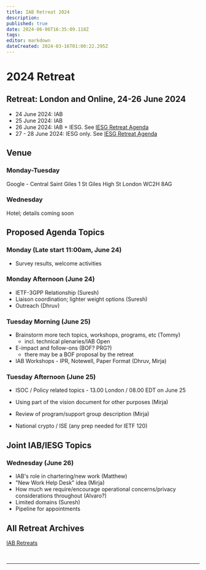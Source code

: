 ```yaml
---
title: IAB Retreat 2024
description: 
published: true
date: 2024-06-06T16:35:09.118Z
tags: 
editor: markdown
dateCreated: 2024-03-16T01:00:22.295Z
---
```


# 2024 Retreat

## Retreat: London and Online, 24-26 June 2024

* 24 June 2024: IAB 
* 25 June 2024: IAB 
* 26 June 2024: IAB + IESG. See [IESG Retreat Agenda](https://wiki.ietf.org/en/group/iesg/RetreatInfo)
* 27 - 28 June 2024: IESG only.  See [IESG Retreat Agenda](https://wiki.ietf.org/en/group/iesg/RetreatInfo)

## Venue

### Monday-Tuesday
Google - Central Saint Giles
1 St Giles High St
London
WC2H 8AG

### Wednesday
Hotel; details coming soon

## Proposed Agenda Topics

### Monday (Late start 11:00am, June 24)

- Survey results, welcome activities

### Monday Afternoon (June 24)

- IETF-3GPP Relationship (Suresh)
- Liaison coordination; lighter weight options (Suresh)
- Outreach (Dhruv)

### Tuesday Morning (June 25)

- Brainstorm more tech topics, workshops, programs, etc (Tommy)
  - incl. technical plenaries/IAB Open
- E-impact and follow-ons (BOF? PRG?) 
  - there may be a BOF proposal by the retreat
- IAB Workshops - IPR, Notewell, Paper Format (Dhruv, Mirja)

### Tuesday Afternoon (June 25)

- ISOC / Policy related topics - 13.00 London / 08.00 EDT on June 25

- Using part of the vision document for other purposes (Mirja)

- Review of program/support group description (Mirja)
- National crypto / ISE (any prep needed for IETF 120)

## Joint IAB/IESG Topics

### Wednesday (June 26)
  
- IAB's role in chartering/new work (Matthew)
- "New Work Help Desk" idea (Mirja)
- How much we require/encourage operational concerns/privacy considerations throughout (Alvaro?)
- Limited domains (Suresh)
- Pipeline for appointments
 
 
## All Retreat Archives
[IAB Retreats](/group/iab/IAB_Retreats)

&nbsp;
&nbsp;
&nbsp;

---
